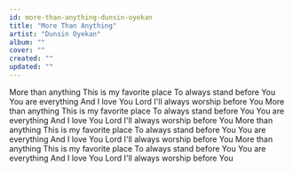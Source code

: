 ```yaml
---
id: more-than-anything-dunsin-oyekan
title: "More Than Anything"
artist: "Dunsin Oyekan"
album: ""
cover: ""
created: ""
updated: ""
---
```


More than anything
This is my favorite place
To always stand before You
You are everything
And I love You Lord
I'll always worship before You
More than anything
This is my favorite place
To always stand before You
You are everything
And I love You Lord
I'll always worship before You
More than anything
This is my favorite place
To always stand before You
You are everything
And I love You Lord
I'll always worship before You
More than anything
This is my favorite place
To always stand before You
You are everything
And I love You Lord
I'll always worship before You